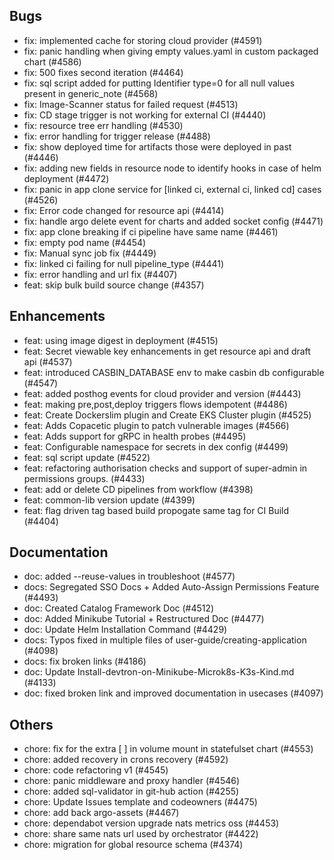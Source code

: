## Bugs
- fix: implemented cache for storing cloud provider  (#4591)
- fix: panic handling when giving empty values.yaml in custom packaged chart (#4586)
- fix: 500 fixes second iteration (#4464)
- fix: sql script added for putting Identifier type=0 for all null values present in generic_note (#4568)
- fix: Image-Scanner status for failed request (#4513)
- fix: CD stage trigger is not working for external CI (#4440)
- fix: resource tree err handling (#4530)
- fix: error handling for trigger release (#4488)
- fix: show deployed time for artifacts those were deployed in past (#4446)
- fix: adding new fields in resource node to identify hooks in case of helm deployment (#4472)
- fix: panic in app clone service for [linked ci, external ci, linked cd] cases (#4526)
- fix: Error code changed for resource api (#4414)
- fix: handle argo delete event for charts and added socket config (#4471)
- fix: app clone breaking if ci pipeline have same name (#4461)
- fix: empty pod name (#4454)
- fix: Manual sync job fix (#4449)
- fix: linked ci failing for null pipeline_type (#4441)
- fix: error handling and url fix (#4407)
- feat: skip bulk build source change (#4357)
## Enhancements
- feat: using image digest in deployment (#4515)
- feat: Secret viewable key enhancements in get resource api and draft api (#4537)
- feat: introduced CASBIN_DATABASE env to make casbin db configurable (#4547)
- feat: added posthog events for cloud provider and version (#4443)
- feat: making pre,post,deploy triggers flows idempotent (#4486)
- feat: Create Dockerslim plugin and Create EKS Cluster plugin (#4525)
- feat: Adds Copacetic plugin to patch vulnerable images  (#4566)
- feat: Adds support for gRPC in health probes (#4495)
- feat: Configurable namespace for secrets in dex config  (#4499)
- feat: sql script update (#4522)
- feat: refactoring authorisation checks and support of super-admin in permissions groups. (#4433)
- feat: add or delete CD pipelines from workflow (#4398)
- feat: common-lib version update (#4399)
- feat: flag driven tag based build propogate same tag for CI Build  (#4404)
## Documentation
- doc: added --reuse-values in troubleshoot (#4577)
- docs: Segregated SSO Docs + Added Auto-Assign Permissions Feature (#4493)
- doc: Created Catalog Framework Doc (#4512)
- doc: Added Minikube Tutorial + Restructured Doc (#4477)
- doc: Update Helm Installation Command (#4429)
- docs: Typos fixed in multiple files of user-guide/creating-application (#4098)
- docs: fix broken links (#4186)
- doc: Update Install-devtron-on-Minikube-Microk8s-K3s-Kind.md (#4133)
- doc: fixed broken link and improved documentation in usecases (#4097)
## Others
- chore: fix for the extra [ ] in volume mount in statefulset chart (#4553)
- chore: added recovery in crons recovery (#4592)
- chore: code refactoring v1 (#4545)
- chore: panic middleware and proxy handler (#4546)
- chore: added sql-validator in git-hub action (#4255)
- chore: Update Issues template and codeowners (#4475)
- chore: add back argo-assets (#4467)
- chore: dependabot version upgrade nats metrics oss (#4453)
- chore: share same nats url used by orchestrator (#4422)
- chore: migration for global resource schema (#4374)
